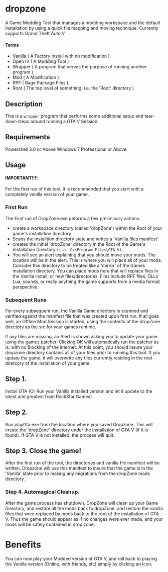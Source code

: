 # dropzone
A Game Modding Tool that manages a modding workspace and the default Installation by using a quick file mapping and moving technique.
Currently supports Grand Theft Auto V

#### Terms
 - Vanilla ( A Factory Install with no modification )
 - Open IV ( A Modding Tool )
 - Wrapper ( A program that serves the purpose of running another program )
 - Mod ( A Modification )
 - RPF ( Rage Package Files )
 - Root ( The top level of something, i.e. the 'Root' directory )
 
## Description
This is a `wrapper` program that performs some additional setup and tear-down steps around running a GTA V Session. 

## Requirements
Powershell 3.0 or Above
Windows 7 Professional or Above

## Usage

#### IMPORTANT!!!!
For the first run of this tool, it is recommended that you start with a completely vanilla version of your game. 

### First Run
The First run of DropZone.exe peforms a few preliminary actions:
 - create a workspace directory (called 'dropZone') within the Root of your game's installation directory
 - Scans the installtion directory state and writes a 'Vanilla files manifest'
 - creates the initial 'dropZone' directory in the Root of the Game's Installation Directory `(i.e. C:\Program Files\GTA V)`.
 - You will see an alert explaining that you should move your mods. The location will be in the alert.
This is where you will place all of your mods. Consider this directory to be treated like a 'mirror' of the Games installation directory. You can place mods here that will replace files in the Vanilla install, or new files/directories. Files include RPF files, DLLs Lua, sounds, or really anything the game supports from a media format perspective.

### Subequent Runs
For every subsequent run, the Vanilla Game directory is scanned and verified against the manifest file that was created upon first run. If all goes well, an Offline Mod Session is started, using the contents of the dropZone directory as the src for your games runtime. 

If any files are missing, an Alert is shown asking you to update your game using the games patcher. Clicking OK will automatically run the patcher as is, with no Blocking of the internet. At this point, you should insure your dropzone directory contains all of your files prior to running this tool. If you update the game, it will overwrite any files currently residing in the root diretcory of the installation of your game.


## Step 1.
Install GTA (Or Run your Vanilla installed version and let it update to the latest and greatest from RockStar Games)

## Step 2.
Run playGta.exe from the location where you saved Dropzone. This will create the 'dropZone' directory under the installation
of GTA V (if it is found). If GTA V is not installed, the process will quit.

## Step 3. Close the game!
After the first run of the tool, the directories and vanilla file manifest will be written. Dropzone will use this manifest to insure
that the game is in the 'Vanilla' state prior to making any migrations from the dropZone mods directory.

### Step 4. Automagical Cleanup. 
After the game process has shutdown, DropZone will clean up your Game Directory, and restore all the mods back to dropZone, and restore the vanilla files that were replaced by mods back to the root of the installation of GTA V. Thus the game should appear as if no changes were ever made, and your mods will be safely contained in drop zone.

# Benefits
You can now play your Modded version of GTA V, and roll back to playing the Vanilla version (Online, with friends, etc) simply by clicking an icon.
